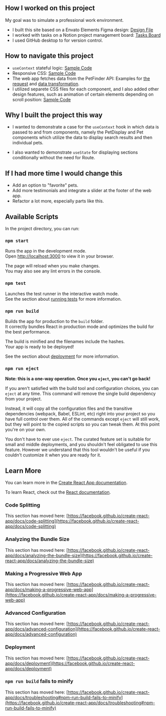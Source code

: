 ## How I worked on this project

My goal was to simulate a professional work environment.

- I built this site based on a Envato Elements Figma design: <a href="https://elements.envato.com/pet-shop-landing-page-KMSMGFY">Design File</a>
- I worked with tasks on a Notion project management board: <a href="https://www.notion.so/Pet-Adoption-WebApp-5860b93ea2754603918fa4e251d7f09a">Tasks Board</a>
- I used GitHub desktop to for version control.

## How to navigate this project

 - `useContext` stateful logic: <a href="https://github.com/leodeleonkc/PetFinder/blob/51008e6fff2170b550ca9ee18aaab1bdcb3cc80d/my-app/src/Fetch.js">Sample Code</a>
 - Responsive CSS: <a href="https://github.com/leodeleonkc/PetFinder/blob/51008e6fff2170b550ca9ee18aaab1bdcb3cc80d/my-app/src/hero.css">Sample Code</a>
 - The web app fetches data from the PetFinder API: Examples for <a href="https://github.com/leodeleonkc/PetFinder/blob/51008e6fff2170b550ca9ee18aaab1bdcb3cc80d/my-app/src/Fetch.js">the request</a> and <a href="https://github.com/leodeleonkc/PetFinder/blob/51008e6fff2170b550ca9ee18aaab1bdcb3cc80d/my-app/src/Components/PetDisplay.js">data transformation</a>.
  - I utilized separete CSS files for each component, and I also added other design features, such as animation of certain elements depending on scroll position: <a href="https://github.com/leodeleonkc/PetFinder/blob/51008e6fff2170b550ca9ee18aaab1bdcb3cc80d/my-app/src/Components/Hero.js">Sample Code</a>
 
 ## Why I built the project this way
 
 - I wanted to demonstrate a case for the `useContext` hook in which data is passed to and from components, namely the PetDisplay and Pet components which utilize the data to display search results and then individual pets.
 
 - I also wanted to demonstrate `useState` for displaying sections conditionally without the need for Route.
 
 
 ## If I had more time I would change this
 
 - Add an option to "favorite" pets.
 - Add more testimonials and integrate a slider at the footer of the web app.
 - Refactor a lot more, especially parts like <a ref="https://github.com/leodeleonkc/PetFinder/blob/51008e6fff2170b550ca9ee18aaab1bdcb3cc80d/my-app/src/pet.css">this.</a>
 
 ## Available Scripts

In the project directory, you can run:

### `npm start`

Runs the app in the development mode.\
Open [http://localhost:3000](http://localhost:3000) to view it in your browser.

The page will reload when you make changes.\
You may also see any lint errors in the console.

### `npm test`

Launches the test runner in the interactive watch mode.\
See the section about [running tests](https://facebook.github.io/create-react-app/docs/running-tests) for more information.

### `npm run build`

Builds the app for production to the `build` folder.\
It correctly bundles React in production mode and optimizes the build for the best performance.

The build is minified and the filenames include the hashes.\
Your app is ready to be deployed!

See the section about [deployment](https://facebook.github.io/create-react-app/docs/deployment) for more information.

### `npm run eject`

**Note: this is a one-way operation. Once you `eject`, you can't go back!**

If you aren't satisfied with the build tool and configuration choices, you can `eject` at any time. This command will remove the single build dependency from your project.

Instead, it will copy all the configuration files and the transitive dependencies (webpack, Babel, ESLint, etc) right into your project so you have full control over them. All of the commands except `eject` will still work, but they will point to the copied scripts so you can tweak them. At this point you're on your own.

You don't have to ever use `eject`. The curated feature set is suitable for small and middle deployments, and you shouldn't feel obligated to use this feature. However we understand that this tool wouldn't be useful if you couldn't customize it when you are ready for it.

## Learn More

You can learn more in the [Create React App documentation](https://facebook.github.io/create-react-app/docs/getting-started).

To learn React, check out the [React documentation](https://reactjs.org/).

### Code Splitting

This section has moved here: [https://facebook.github.io/create-react-app/docs/code-splitting](https://facebook.github.io/create-react-app/docs/code-splitting)

### Analyzing the Bundle Size

This section has moved here: [https://facebook.github.io/create-react-app/docs/analyzing-the-bundle-size](https://facebook.github.io/create-react-app/docs/analyzing-the-bundle-size)

### Making a Progressive Web App

This section has moved here: [https://facebook.github.io/create-react-app/docs/making-a-progressive-web-app](https://facebook.github.io/create-react-app/docs/making-a-progressive-web-app)

### Advanced Configuration

This section has moved here: [https://facebook.github.io/create-react-app/docs/advanced-configuration](https://facebook.github.io/create-react-app/docs/advanced-configuration)

### Deployment

This section has moved here: [https://facebook.github.io/create-react-app/docs/deployment](https://facebook.github.io/create-react-app/docs/deployment)

### `npm run build` fails to minify

This section has moved here: [https://facebook.github.io/create-react-app/docs/troubleshooting#npm-run-build-fails-to-minify](https://facebook.github.io/create-react-app/docs/troubleshooting#npm-run-build-fails-to-minify)

 
